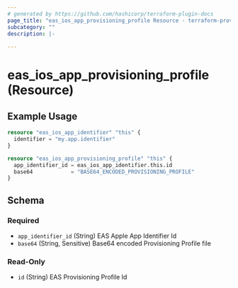 ```yaml
---
# generated by https://github.com/hashicorp/terraform-plugin-docs
page_title: "eas_ios_app_provisioning_profile Resource - terraform-provider-eas"
subcategory: ""
description: |-
  
---
```


# eas_ios_app_provisioning_profile (Resource)



## Example Usage

```terraform
resource "eas_ios_app_identifier" "this" {
  identifier = "my.app.identifier"
}

resource "eas_ios_app_provisioning_profile" "this" {
  app_identifier_id = eas_ios_app_identifier.this.id
  base64            = "BASE64_ENCODED_PROVISIONING_PROFILE"
}
```

<!-- schema generated by tfplugindocs -->
## Schema

### Required

- `app_identifier_id` (String) EAS Apple App Identifier Id
- `base64` (String, Sensitive) Base64 encoded Provisioning Profile file

### Read-Only

- `id` (String) EAS Provisioning Profile Id
